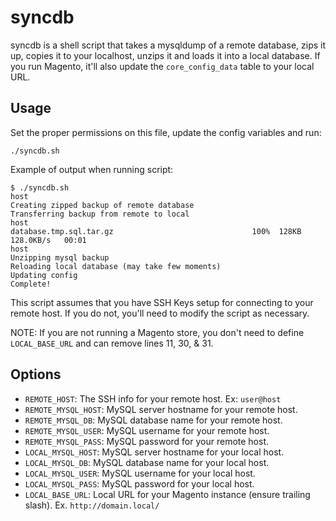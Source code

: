 syncdb
======

syncdb is a shell script that takes a mysqldump of a remote database, zips it up, copies it to your localhost, unzips it and loads it into a local database. If you run Magento, it'll also update the `core_config_data` table to your local URL.

Usage
-----

Set the proper permissions on this file, update the config variables and run:

```
./syncdb.sh
```

Example of output when running script:

```
$ ./syncdb.sh 
host
Creating zipped backup of remote database
Transferring backup from remote to local
host
database.tmp.sql.tar.gz                               100%  128KB 128.0KB/s   00:01    
host
Unzipping mysql backup
Reloading local database (may take few moments)
Updating config
Complete!
```

This script assumes that you have SSH Keys setup for connecting to your remote host. If you do not, you'll need to modify the script as necessary.

NOTE: If you are not running a Magento store, you don't need to define `LOCAL_BASE_URL` and can remove lines 11, 30, & 31.

Options
-------

- `REMOTE_HOST`: The SSH info for your remote host. Ex: `user@host`
- `REMOTE_MYSQL_HOST`: MySQL server hostname for your remote host.
- `REMOTE_MYSQL_DB`: MySQL database name for your remote host.
- `REMOTE_MYSQL_USER`: MySQL username for your remote host.
- `REMOTE_MYSQL_PASS`: MySQL password for your remote host.
- `LOCAL_MYSQL_HOST`: MySQL server hostname for your local host.
- `LOCAL_MYSQL_DB`: MySQL database name for your local host.
- `LOCAL_MYSQL_USER`: MySQL username for your local host.
- `LOCAL_MYSQL_PASS`: MySQL password for your local host.
- `LOCAL_BASE_URL`: Local URL for your Magento instance (ensure trailing slash). Ex. `http://domain.local/`

